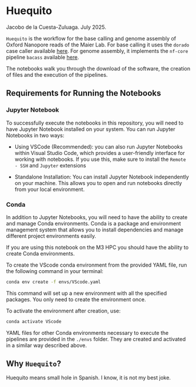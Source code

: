 # Huequito

Jacobo de la Cuesta-Zuluaga. July 2025.

`Huequito` is the workflow for the base calling and genome assembly
of Oxford Nanopore reads of the Maier Lab. For base calling it uses 
the `dorado` case caller available [here](https://dorado-docs.readthedocs.io/en/latest/).
For genome assembly, it implements the `nf-core` pipeline `bacass` available
[here](https://nf-co.re/bacass/2.4.0).

The notebooks walk you through the download of the software, the
creation of files and the execution of the pipelines.

## Requirements for Running the Notebooks
### Jupyter Notebook
To successfully execute the notebooks in this repository, you 
will need to have Jupyter Notebook installed on your system. 
You can run Jupyter Notebooks in two ways:

* Using VSCode (Recommended): you can also run Jupyter Notebooks
    within Visual Studio Code, which provides a user-friendly 
    interface for working with notebooks. If you use this, make
    sure to install the `Remote - SSH` and `Jupyter` extensions

* Standalone Installation: You can install Jupyter Notebook 
    independently on your machine. This allows you to open 
    and run notebooks directly from your local environment.

### Conda
In addition to Jupyter Notebooks, you will need to have the 
ability to create and manage Conda environments. Conda is a 
package and environment management system that allows you to 
install dependencies and manage different project environments
easily.

If you are using this notebook on the M3 HPC you should have
the ability to create Conda environments. 

To create the VScode conda environment from the provided YAML file,
run the following command in your terminal:

```bash
conda env create -f envs/VScode.yaml
```

This command will set up a new environment with all the specified packages.
You only need to create the environment once.

To activate the environment after creation, use:

```bash
conda activate VScode
```

YAML files for other Conda environments necessary to execute the pipelines
are provided in the `./envs` folder. They are created and activated in a similar
way described above.

## Why `Huequito`?
Huequito means small hole in Spanish. I know, it is not my best joke.
